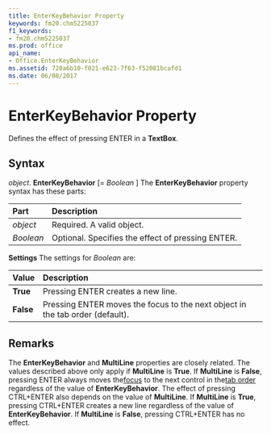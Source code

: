 ```yaml
---
title: EnterKeyBehavior Property
keywords: fm20.chm5225037
f1_keywords:
- fm20.chm5225037
ms.prod: office
api_name:
- Office.EnterKeyBehavior
ms.assetid: 720a6b10-f021-e623-7f63-f52081bcafd1
ms.date: 06/08/2017
---
```



# EnterKeyBehavior Property



Defines the effect of pressing ENTER in a  **TextBox**.

## Syntax

_object_. **EnterKeyBehavior** [= _Boolean_ ]
The  **EnterKeyBehavior** property syntax has these parts:


|**Part**|**Description**|
|:-----|:-----|
| _object_|Required. A valid object.|
| _Boolean_|Optional. Specifies the effect of pressing ENTER.|

 **Settings**
The settings for  _Boolean_ are:


|**Value**|**Description**|
|:-----|:-----|
|**True**|Pressing ENTER creates a new line.|
|**False**|Pressing ENTER moves the focus to the next object in the tab order (default).|

## Remarks

The  **EnterKeyBehavior** and **MultiLine** properties are closely related. The values described above only apply if **MultiLine** is **True**. If **MultiLine** is **False**, pressing ENTER always moves the[focus](../../Glossary/vbe-glossary.md#focu) to the next control in the[tab order](../../Glossary/vbe-glossary.md#tab-order) regardless of the value of **EnterKeyBehavior**.
The effect of pressing CTRL+ENTER also depends on the value of  **MultiLine**. If **MultiLine** is **True**, pressing CTRL+ENTER creates a new line regardless of the value of **EnterKeyBehavior**. If **MultiLine** is **False**, pressing CTRL+ENTER has no effect.

